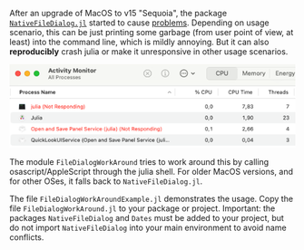 After an upgrade of MacOS to v15 "Sequoia", the package [`NativeFileDialog.jl`](https://github.com/JuliaGraphics/NativeFileDialog.jl) started to cause [problems](https://github.com/JuliaGraphics/NativeFileDialog.jl/issues/14). Depending on usage scenario, this can be just printing some garbage (from user point of view, at least) into the command line, which is mildly annoying. But it can also **reproducibly** crash julia or make it unresponsive in other usage scenarios.

![unresponsive julia](images/FileDialogUnresponsive.png)

The module `FileDialogWorkAround` tries to work around this by calling osascript/AppleScript through the julia shell. For older MacOS versions, and for other OSes, it falls back to `NativeFileDialog.jl`.

The file `FileDialogWorkAroundExample.jl` demonstrates the usage. Copy the file `FileDialogWorkAround.jl` to your package or project. Important: the packages `NativeFileDialog` and `Dates` must be added to your project, but do not import `NativeFileDialog` into your main environment to avoid name conflicts.


